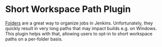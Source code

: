 # Short Workspace Path Plugin

[Folders](https://wiki.jenkins-ci.org/display/JENKINS/CloudBees+Folders+Plugin) are a great way to organize jobs in Jenkins. Unfortunately, they quickly result in very long paths that may impact builds e.g. on Windows. This plugin helps with that, allowing users to opt-in to short workspace paths on a per-folder basis.
